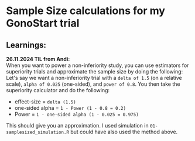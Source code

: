 # Sample Size calculations for my GonoStart trial

## Learnings: 

**26.11.2024 TIL from Andi:**  
When you want to power a non-inferiority study, you can use estimators for superiority trials and approximate the sample size by doing the following: 
Let's say we want a non-inferiority trial with a `delta of 1.5` (on a relative scale), `alpha of 0.025` (one-sided), and `power of 0.8`. You then take the superiority calculator and do the following: 

- effect-size = `delta (1.5)`
- one-sided alpha = `1 - Power (1 - 0.8 = 0.2)`
- Power = `1 - one-sided alpha (1 - 0.025 = 0.975)`

This should give you an approximation. I used simulation in `01-samplesized_simulation.R` but could have also used the method above. 
